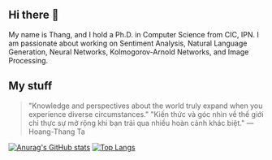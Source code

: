 ## Hi there 👋

My name is Thang, and I hold a Ph.D. in Computer Science from CIC, IPN. I am passionate about working on Sentiment Analysis, Natural Language Generation, Neural Networks, Kolmogorov-Arnold Networks, and Image Processing.

## My stuff
> "Knowledge and perspectives about the world truly expand when you experience diverse circumstances."
> "Kiến thức và góc nhìn về thế giới chỉ thực sự mở rộng khi bạn trải qua nhiều hoàn cảnh khác biệt."
— Hoang-Thang Ta

[![Anurag's GitHub stats](https://github-readme-stats.vercel.app/api?username=hoangthangta)](https://github.com/hoangthangta/github-readme-stats)
[![Top Langs](https://github-readme-stats.vercel.app/api/top-langs/?username=hoangthangta)](https://github.com/hoangthangta/github-readme-stats)

<!--
**hoangthangta/hoangthangta** is a ✨ _special_ ✨ repository because its `README.md` (this file) appears on your GitHub profile.

Here are some ideas to get you started:

- 🔭 I’m currently working on ...
- 🌱 I’m currently learning ...
- 👯 I’m looking to collaborate on ...
- 🤔 I’m looking for help with ...
- 💬 Ask me about ...
- 📫 How to reach me: ...
- 😄 Pronouns: ...
- ⚡ Fun fact: ...
-->
